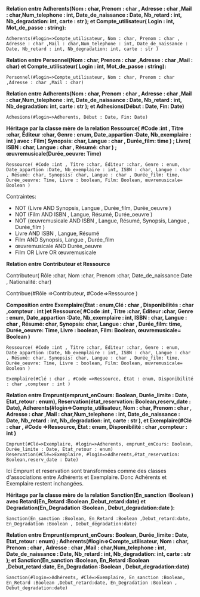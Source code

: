 

<b> Relation entre Adherents(Nom : char, Prenom : char , Adresse : char ,Mail : char,Num_telephone : int, Date_de_naissance : Date, Nb_retard : int, Nb_degradation: int, carte : str ); et Compte_utilisateur( Login : int, Mot_de_passe : string):</b>

    Adherents(#login=>Compte_utilisateur, Nom : char, Prenom : char , Adresse : char ,Mail : char,Num_telephone : int, Date_de_naissance : Date, Nb_retard : int, Nb_degradation: int, carte : str )

<b> Relation entre Personnel(Nom : char, Prenom : char ,Adresse : char ,Mail : char) et Compte_utilisateur( Login : int, Mot_de_passe : string):</b>

    Personnel(#login=>Compte_utilisateur, Nom : char, Prenom : char ,Adresse : char ,Mail : char)

<b> Relation entre Adherents(Nom : char, Prenom : char , Adresse : char ,Mail : char,Num_telephone : int, Date_de_naissance : Date, Nb_retard : int, Nb_degradation: int, carte : str ); et Adhesions(Début : Date, Fin: Date)</b>

    Adhesions(#login=>Adherents, Début : Date, Fin: Date)

<b>Héritage par la classe mère de la relation Ressource( #Code :int , Titre :char, Éditeur :char, Genre : enum, Date_appartion :Date, Nb_exemplaire : int ) avec : Film( Synopsis: char, Langue : char , Durée_film: time  ) ; Livre( ISBN : char, Langue : char , Résumé: char ) ; œuvremusicale(Durée_oeuvre: Time) </b>


    Ressource( #Code :int , Titre :char, Éditeur :char, Genre : enum, Date_appartion :Date, Nb_exemplaire : int, ISBN : char, Langue : char , Résumé: char, Synopsis: char, Langue : char , Durée_film: time, Durée_oeuvre: Time, Livre : boolean, Film: Boolean, œuvremusicale= Boolean )
Contraintes:
- NOT (Livre AND Synopsis, Langue , Durée_film, Durée_oeuvre )
- NOT (Film AND ISBN , Langue, Résumé, Durée_oeuvre )
- NOT (œuvremusicale AND ISBN , Langue, Résumé, Synopsis, Langue , Durée_film )
- Livre AND ISBN , Langue, Résumé
- Film AND Synopsis, Langue , Durée_film
- œuvremusicale AND Durée_oeuvre
- Film OR Livre OR œuvremusicale


<b> Relation entre Contributeur et Ressource </b>

Contributeur( Rôle :char, Nom :char, Prenom :char, Date_de_naissance:Date , Nationalité: char) 

Contribue(#Rôle =>Contributeur, #Code=>Ressource ) 

<b> Composition entre Exemplaire(État : enum,Clé : char , Disponibilités : char ,compteur : int )et Ressource( #Code :int , Titre :char, Éditeur :char, Genre : enum, Date_appartion :Date, Nb_exemplaire : int, ISBN : char, Langue : char , Résumé: char, Synopsis: char, Langue : char , Durée_film: time, Durée_oeuvre: Time, Livre : boolean, Film: Boolean, œuvremusicale= Boolean )</b>

    Ressource( #Code :int , Titre :char, Éditeur :char, Genre : enum, Date_appartion :Date, Nb_exemplaire : int, ISBN : char, Langue : char , Résumé: char, Synopsis: char, Langue : char , Durée_film: time, Durée_oeuvre: Time, Livre : boolean, Film: Boolean, œuvremusicale= Boolean )

    Exemplaire(#Clé : char , #Code =>Ressource, État : enum, Disponibilité : char ,compteur : int )

<b> Relation entre Emprunt(emprunt_enCours: Boolean, Durée_limite : Date, Etat_retour : enum), Reservation(état_reservation: Boolean,reserv_date : Date), Adherents(#login=>Compte_utilisateur, Nom : char, Prenom : char , Adresse : char ,Mail : char,Num_telephone : int, Date_de_naissance : Date, Nb_retard : int, Nb_degradation: int, carte : str ), et Exemplaire(#Clé : char , #Code =>Ressource, État : enum, Disponibilité : char ,compteur : int ) </b>

    Emprunt(#Clé=>Exemplaire, #login=>Adherents, emprunt_enCours: Boolean, Durée_limite : Date, Etat_retour : enum)
    Reservation(#Clé=>Exemplaire, #login=>Adherents,état_reservation: Boolean,reserv_date : Date)

Ici Emprunt et reservation sont transformées comme des classes d'associations entre Adhérents et Exemplaire. Donc Adhérents et Exemplaire restent inchangées.

<b>Héritage par la classe mère de la relation Sanction(En_sanction :Boolean ) avec Retard(En_Retard :Boolean ,Debut_retard:date) et Degradation(En_Degradation :Boolean , Debut_degradation:date ): </b>

    Sanction(En_sanction :Boolean, En_Retard :Boolean ,Debut_retard:date, En_Degradation :Boolean , Debut_degradation:date)


<b> Relation entre Emprunt(emprunt_enCours: Boolean, Durée_limite : Date, Etat_retour : enum) ; Adherents(#login=>Compte_utilisateur, Nom : char, Prenom : char , Adresse : char ,Mail : char,Num_telephone : int, Date_de_naissance : Date, Nb_retard : int, Nb_degradation: int, carte : str ); et Sanction(En_sanction :Boolean, En_Retard :Boolean ,Debut_retard:date, En_Degradation :Boolean , Debut_degradation:date)</b>
    
    Sanction(#login=>Adhérents, #Clé=>Exemplaire, En_sanction :Boolean, En_Retard :Boolean ,Debut_retard:date, En_Degradation :Boolean , Debut_degradation:date)











